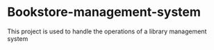 # Bookstore-management-system

This project is used to handle the operations of a library management system
